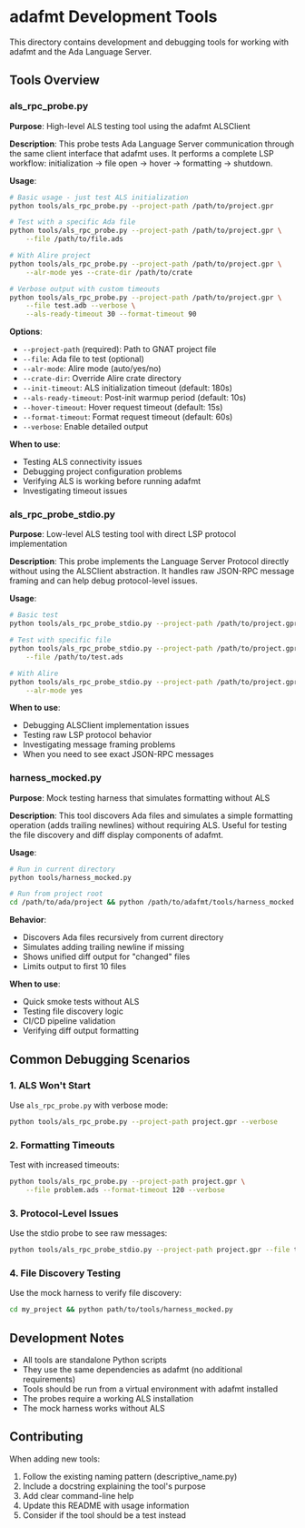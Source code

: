 # adafmt Development Tools

This directory contains development and debugging tools for working with adafmt and the Ada Language Server.

## Tools Overview

### als_rpc_probe.py

**Purpose**: High-level ALS testing tool using the adafmt ALSClient

**Description**: This probe tests Ada Language Server communication through the same client interface that adafmt uses. It performs a complete LSP workflow: initialization → file open → hover → formatting → shutdown.

**Usage**:
```bash
# Basic usage - just test ALS initialization
python tools/als_rpc_probe.py --project-path /path/to/project.gpr

# Test with a specific Ada file
python tools/als_rpc_probe.py --project-path /path/to/project.gpr \
    --file /path/to/file.ads

# With Alire project
python tools/als_rpc_probe.py --project-path /path/to/project.gpr \
    --alr-mode yes --crate-dir /path/to/crate

# Verbose output with custom timeouts
python tools/als_rpc_probe.py --project-path /path/to/project.gpr \
    --file test.adb --verbose \
    --als-ready-timeout 30 --format-timeout 90
```

**Options**:
- `--project-path` (required): Path to GNAT project file
- `--file`: Ada file to test (optional)
- `--alr-mode`: Alire mode (auto/yes/no)
- `--crate-dir`: Override Alire crate directory
- `--init-timeout`: ALS initialization timeout (default: 180s)
- `--als-ready-timeout`: Post-init warmup period (default: 10s)
- `--hover-timeout`: Hover request timeout (default: 15s)
- `--format-timeout`: Format request timeout (default: 60s)
- `--verbose`: Enable detailed output

**When to use**: 
- Testing ALS connectivity issues
- Debugging project configuration problems
- Verifying ALS is working before running adafmt
- Investigating timeout issues

### als_rpc_probe_stdio.py

**Purpose**: Low-level ALS testing tool with direct LSP protocol implementation

**Description**: This probe implements the Language Server Protocol directly without using the ALSClient abstraction. It handles raw JSON-RPC message framing and can help debug protocol-level issues.

**Usage**:
```bash
# Basic test
python tools/als_rpc_probe_stdio.py --project-path /path/to/project.gpr

# Test with specific file
python tools/als_rpc_probe_stdio.py --project-path /path/to/project.gpr \
    --file /path/to/test.ads

# With Alire
python tools/als_rpc_probe_stdio.py --project-path /path/to/project.gpr \
    --alr-mode yes
```

**When to use**:
- Debugging ALSClient implementation issues
- Testing raw LSP protocol behavior
- Investigating message framing problems
- When you need to see exact JSON-RPC messages

### harness_mocked.py

**Purpose**: Mock testing harness that simulates formatting without ALS

**Description**: This tool discovers Ada files and simulates a simple formatting operation (adds trailing newlines) without requiring ALS. Useful for testing the file discovery and diff display components of adafmt.

**Usage**:
```bash
# Run in current directory
python tools/harness_mocked.py

# Run from project root
cd /path/to/ada/project && python /path/to/adafmt/tools/harness_mocked.py
```

**Behavior**:
- Discovers Ada files recursively from current directory
- Simulates adding trailing newline if missing
- Shows unified diff output for "changed" files
- Limits output to first 10 files

**When to use**:
- Quick smoke tests without ALS
- Testing file discovery logic
- CI/CD pipeline validation
- Verifying diff output formatting

## Common Debugging Scenarios

### 1. ALS Won't Start

Use `als_rpc_probe.py` with verbose mode:
```bash
python tools/als_rpc_probe.py --project-path project.gpr --verbose
```

### 2. Formatting Timeouts

Test with increased timeouts:
```bash
python tools/als_rpc_probe.py --project-path project.gpr \
    --file problem.ads --format-timeout 120 --verbose
```

### 3. Protocol-Level Issues

Use the stdio probe to see raw messages:
```bash
python tools/als_rpc_probe_stdio.py --project-path project.gpr --file test.ads
```

### 4. File Discovery Testing

Use the mock harness to verify file discovery:
```bash
cd my_project && python path/to/tools/harness_mocked.py
```

## Development Notes

- All tools are standalone Python scripts
- They use the same dependencies as adafmt (no additional requirements)
- Tools should be run from a virtual environment with adafmt installed
- The probes require a working ALS installation
- The mock harness works without ALS

## Contributing

When adding new tools:
1. Follow the existing naming pattern (descriptive_name.py)
2. Include a docstring explaining the tool's purpose
3. Add clear command-line help
4. Update this README with usage information
5. Consider if the tool should be a test instead